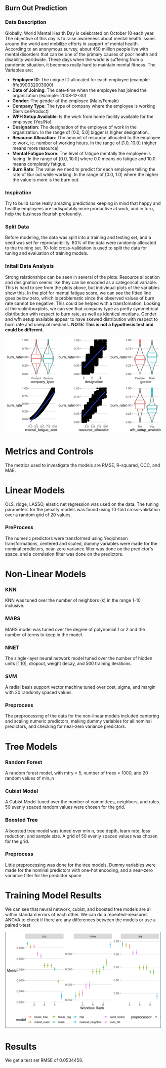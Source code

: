 ## Burn Out Prediction
### Data Description
Globally, World Mental Health Day is celebrated on October 10 each year. The objective of this day is to raise awareness about mental health issues around the world and mobilize efforts in support of mental health. According to an anonymous survey, about 450 million people live with mental disorders that can be one of the primary causes of poor health and disability worldwide. These days when the world is suffering from a pandemic situation, it becomes really hard to maintain mental fitness. The Variables are: 

+ **Employee ID**: The unique ID allocated for each employee (example: fffe390032003000)
+ **Date of Joining**: The date-time when the employee has joined the organization (example: 2008-12-30)
+ **Gender**: The gender of the employee (Male/Female)
+ **Company Type**: The type of company where the employee is working (Service/Product)
+ **WFH Setup Available**: Is the work from home facility available for the employee (Yes/No)
+ **Designation**: The designation of the employee of work in the organization. In the range of [0.0, 5.0] bigger is higher designation.
+ **Resource Allocation**: The amount of resource allocated to the employee to work, ie. number of working hours. In the range of [1.0, 10.0] (higher means more resource)
+ **Mental Fatigue Score**: The level of fatigue mentally the employee is facing. In the range of [0.0, 10.0] where 0.0 means no fatigue and 10.0 means completely fatigue.
+ **Burn Rate**: The value we need to predict for each employee telling the rate of Bur out while working. In the range of [0.0, 1.0] where the higher the value is more is the burn out.

### Inspiration
Try to build some really amazing predictions keeping in mind that happy and healthy employees are indisputably more productive at work, and in turn, help the business flourish profoundly.

### Split Data
Before modeling, the data was split into a training and testing set, and a seed was set for reproducibility. 80% of the data were randomly allocated to the training set. 10-fold cross-validation is used to split the data for tuning and evaluation of training models.

### Initail Data Analysis
Strong relationships can be seen in several of the plots. Resource allocation and designation seems like they can be encoded as a categorical variable. This is hard to see from the plots above, but individual plots of the variables show this. In the plot for mental fatigue score, we can see the fitted line goes below zero, which is problematic since the observed values of burn rate cannot be negative. This could be helped with a transfomation. Looking at the violin/boxplots, we can see that company type as pretty symmetrical distribution with respect to burn rate, as well as identical medians. Gender and wfh setup available appear to have skewed distribution with respect to burn rate and unequal medians. **NOTE: This is not a hypothesis test and could be different**.

![](https://github.com/ModelBehavior/Shawn_Portfolio/blob/main/images/burn_out_eda.png)

# Metrics and Controls
The metrics used to investigate the models are RMSE, R-squared, CCC, and MAE.

# Linear Models
OLS, ridge, LASSO, elastic net regression was used on the data. The tuning parameters for the penalty models was found using 10-fold cross-validation over a random grid of 20 values.

### PreProcess
The numeric predictors were transformed using Yeojohnson transformations, centered and scaled, dummy variables were made for the nominal predictors, near-zero
variance filter was done on the predictor's space, and a correlation filter was done on the predictors.

# Non-Linear Models

### KNN
KNN was tuned over the number of neighbors (k) in the range 1-10 inclusive.

### MARS
MARS model was tuned over the degree of polynomial 1 or 2 and the number of terms to keep in the model.

### NNET
The single-layer neural network model tuned over the number of hidden units [1,10], dropout, weight decay, and 500 training iterations.

### SVM
A radial basis support vector machine tuned over cost, sigma, and margin with 20 randomly spaced values.

### Preprocess 
The preprocessing of the data for the non-linear models included centering and scaling numeric predictors, making dummy variables for all nominal predictors, and checking for near-zero variance predictors.

# Tree Models

### Random Forest
A random forest model, with mtry = 5, number of trees = 1000, and 20 random values of min_n

### Cubist Model
A Cubist Model tuned over the number of committees, neighbors, and rules. 50 evenly spaced random values were chosen for the grid.

### Boosted Tree
A boosted tree model was tuned over min n, tree depth, learn rate, loss reduction, and sample size. A grid of 50 evenly spaced values was chosen for the grid.

### Preprocess
Little preprocessing was done for the tree models. Dummy variables were made for the nominal predictors with one-hot encoding, and a near-zero variance filter for the predictor space. 

# Training Model Results
We can see that neural network, cubist, and boosted tree models are all within standard errors of each other. We can do a repeated-measures ANOVA to check if there are any differences between the models or use a paired t-test.

![](https://github.com/ModelBehavior/Shawn_Portfolio/blob/main/images/burn_out_train_res.png)

# Results 
We get a test set RMSE of 0.0534458.
